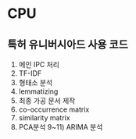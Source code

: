 # CPU
## 특허 유니버시아드 사용 코드
1) 메인 IPC 처리
2) TF-IDF
3) 형태소 분석
4) lemmatizing
5) 최종 가공 문서 제작
6) co-occurrence matrix
7) similarity matrix
8) PCA분석
9~11) ARIMA 분석
